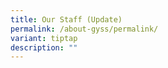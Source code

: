 ```yaml
---
title: Our Staff (Update)
permalink: /about-gyss/permalink/
variant: tiptap
description: ""
---
```


